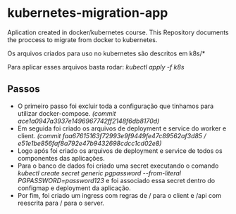 # kubernetes-migration-app
Aplication created in docker/kubernetes course. This Repository documents the proccess to migrate from docker to kubernetes.


Os arquivos criados para uso no kubernetes são descritos em k8s/*

Para aplicar esses arquivos basta rodar: *kubectl apply -f k8s*


## Passos

* O primeiro passo foi excluir toda a configuração que tinhamos para utilizar docker-compose. *(commit ace1a0947a3937e1496967742ff2148f6db8170d)*
* Em seguida foi criado os arquivos de deployment e service do worker e client. *(commit faa67615163f72993e9f9449fe47c89562af3d85 / e51e1be856faf8a792e47b9432698cdcc1cd02e8)*
* Logo após foi criado os arquivos de deployment e service de todos os componentes das aplicações.
* Para o banco de dados foi criado uma secret executando o comando *kubectl create secret generic pgpassword --from-literal PGPASSWORD=password123* e foi associado essa secret dentro do configmap e deployment da aplicação.
* Por fim, foi criado um ingress com regras de / para o client e /api com reescrita para / para o server.
